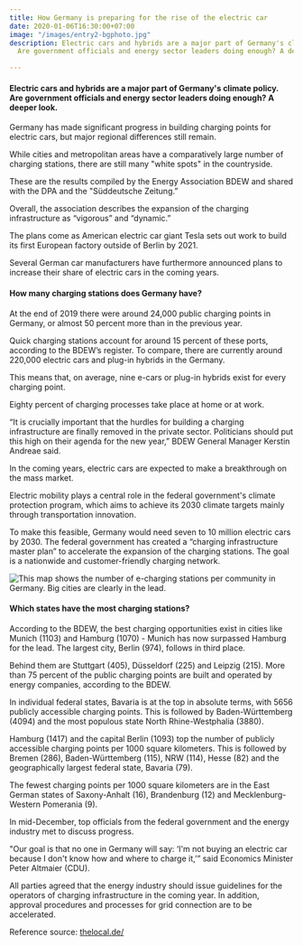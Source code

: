 ```yaml
---
title: How Germany is preparing for the rise of the electric car
date: 2020-01-06T16:30:00+07:00
image: "/images/entry2-bgphoto.jpg"
description: Electric cars and hybrids are a major part of Germany's climate policy.
  Are government officials and energy sector leaders doing enough? A deeper look.

---
```

#### **Electric cars and hybrids are a major part of Germany's climate policy. Are government officials and energy sector leaders doing enough? A deeper look.**

Germany has made significant progress in building charging points for electric cars, but major regional differences still remain.

While cities and metropolitan areas have a comparatively large number of charging stations, there are still many "white spots" in the countryside.

These are the results compiled by the Energy Association BDEW and shared with the DPA and the "Süddeutsche Zeitung.”

Overall, the association describes the expansion of the charging infrastructure as “vigorous” and “dynamic.”

The plans come as American electric car giant Tesla sets out work to build its first European factory outside of Berlin by 2021.

Several German car manufacturers have furthermore announced plans to increase their share of electric cars in the coming years.

#### **How many charging stations does Germany have?**

At the end of 2019 there were around 24,000 public charging points in Germany, or almost 50 percent more than in the previous year.

Quick charging stations account for around 15 percent of these ports, according to the BDEW’s register. To compare, there are currently around 220,000 electric cars and plug-in hybrids in the Germany.

This means that, on average, nine e-cars or plug-in hybrids exist for every charging point.

Eighty percent of charging processes take place at home or at work.

“It is crucially important that the hurdles for building a charging infrastructure are finally removed in the private sector. Politicians should put this high on their agenda for the new year,” BDEW General Manager Kerstin Andreae said.

In the coming years, electric cars are expected to make a breakthrough on the mass market.

Electric mobility plays a central role in the federal government's climate protection program, which aims to achieve its 2030 climate targets mainly through transportation innovation.

To make this feasible, Germany would need seven to 10 million electric cars by 2030. The federal government has created a “charging infrastructure master plan” to accelerate the expansion of the charging stations. The goal is a nationwide and customer-friendly charging network.

![This map shows the number of e-charging stations per community in Germany. Big cities are clearly in the lead. ](/images/1578654188_charging-ports.jpg "This map shows the number of e-charging stations per community in Germany. Big cities are clearly in the lead. ")

#### **Which states have the most charging stations?**

According to the BDEW, the best charging opportunities exist in cities like Munich (1103) and Hamburg (1070) - Munich has now surpassed Hamburg for the lead. The largest city, Berlin (974), follows in third place.

Behind them are Stuttgart (405), Düsseldorf (225) and Leipzig (215). More than 75 percent of the public charging points are built and operated by energy companies, according to the BDEW.

In individual federal states, Bavaria is at the top in absolute terms, with 5656 publicly accessible charging points. This is followed by Baden-Württemberg (4094) and the most populous state North Rhine-Westphalia (3880).

Hamburg (1417) and the capital Berlin (1093) top the number of publicly accessible charging points per 1000 square kilometers. This is followed by Bremen (286), Baden-Württemberg (115), NRW (114), Hesse (82) and the geographically largest federal state, Bavaria (79).

The fewest charging points per 1000 square kilometers are in the East German states of Saxony-Anhalt (16), Brandenburg (12) and Mecklenburg-Western Pomerania (9).

In mid-December, top officials from the federal government and the energy industry met to discuss progress.

"Our goal is that no one in Germany will say: ‘I'm not buying an electric car because I don't know how and where to charge it,’” said Economics Minister Peter Altmaier (CDU).

All parties agreed that the energy industry should issue guidelines for the operators of charging infrastructure in the coming year. In addition, approval procedures and processes for grid connection are to be accelerated.

Reference source: [thelocal.de/](https://www.thelocal.de/ "https://www.thelocal.de/")